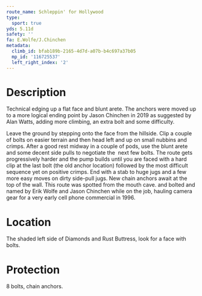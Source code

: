 ```yaml
---
route_name: Schleppin' for Hollywood
type:
  sport: true
yds: 5.11d
safety: ''
fa: E.Wolfe/J.Chinchen
metadata:
  climb_id: bfab189b-2165-4d7d-a07b-b4c697a37b05
  mp_id: '116725537'
  left_right_index: '2'
---
```

# Description
Technical edging up a flat face and blunt arete. The anchors were moved up to a more logical ending point by Jason Chinchen in 2019 as suggested by Alan Watts, adding more climbing, an extra bolt and some difficulty.

Leave the ground by stepping onto the face from the hillside. Clip a couple of bolts on easier terrain and then head left and up on small nubbins and crimps. After a good rest midway in a couple of pods, use the blunt arete and some decent side pulls to negotiate the  next few bolts. The route gets progressively harder and the pump builds until you are faced with a hard clip at the last bolt (the old anchor location) followed by the most difficult sequence yet on positive crimps. End with a stab to huge jugs and a few more easy moves on dirty side-pull jugs. New chain anchors await at the top of the wall. This route was spotted from the mouth cave. and bolted and named by Erik Wolfe and Jason Chinchen while on the job, hauling camera gear for a very early cell phone commercial in 1996.

# Location
The shaded left side of Diamonds and Rust Buttress, look for a face with bolts.

# Protection
8 bolts, chain anchors.
